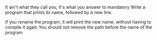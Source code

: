 It ain't what they call you, it's what you answer to mandatory Write a program that prints its name, followed by a new line.

If you rename the program, it will print the new name, without having to compile it again You should not remove the path before the name of the program
